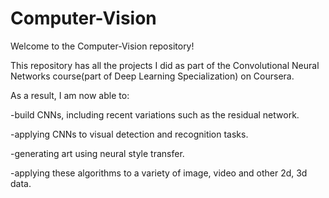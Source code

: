 # Computer-Vision

Welcome to the Computer-Vision repository!

This repository has all the projects I did as part of the Convolutional Neural Networks course(part of Deep Learning Specialization) on Coursera.

As a result, I am now able to:

-build CNNs, including recent variations such as the residual network.

-applying CNNs to visual detection and recognition tasks.

-generating art using neural style transfer.

-applying these algorithms to a variety of image, video and other 2d, 3d data.
